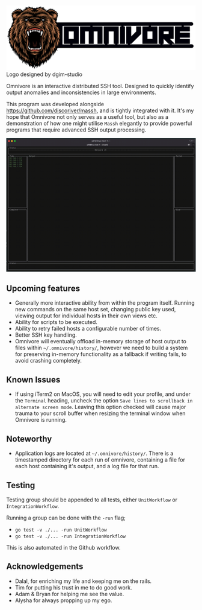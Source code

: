 ![Designed by dgim-studio / Freepik](https://github.com/DiscoRiver/omnivore/blob/main/asset/omnivore_logo.png)
Logo designed by dgim-studio

Omnivore is an interactive distributed SSH tool. Designed to quickly identify output anomalies and inconsistencies in large environments.

This program was developed alongside https://github.com/discoriver/massh, and is tightly integrated with it. It's my hope that Omnivore not only serves as a useful tool, but also as a demonstration of how one might utilise `Massh` elegantly to provide powerful programs that require advanced SSH output processing.

![demo-2](./asset/demo-2.gif)

## Upcoming features
- Generally more interactive ability from within the program itself. Running new commands on the same host set, changing public key used, viewing output for individual hosts in their own views etc.
- Ability for scripts to be executed.
- Ability to retry failed hosts a configurable number of times.
- Better SSH key handling.
- Omnivore will eventually offload in-memory storage of host output to files within `~/.omnivore/history/`, however we need to build a system for preserving in-memory functionality as a fallback if writing fails, to avoid crashing completely.

## Known Issues

- If using iTerm2 on MacOS, you will need to edit your profile, and under the `Terminal` heading, uncheck the option `Save lines to scrollback in alternate screen mode`. Leaving this option checked will cause major trauma to your scroll buffer when resizing the terminal window when Omnivore is running.

## Noteworthy

- Application logs are located at `~/.omnivore/history/`. There is a timestamped directory for each run of omnivore, containing a file for each host containing it's output, and a log file for that run. 

## Testing

Testing group should be appended to all tests, either `UnitWorkflow` or `IntegrationWorkflow`.

Running a group can be done with the `-run` flag;

* `go test -v ./... -run UnitWorkflow`
* `go test -v ./... -run IntegrationWorkflow`

This is also automated in the Github workflow.

## Acknowledgements

- Dalal, for enriching my life and keeping me on the rails.
- Tim for putting his trust in me to do good work.
- Adam & Bryan for helping me see the value.
- Alysha for always propping up my ego.


